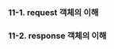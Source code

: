 ### 11-1. request 객체의 이해
### 11-2. response 객체의 이해
<!--stackedit_data:
eyJoaXN0b3J5IjpbLTE1NDY1MDM5NDldfQ==
-->